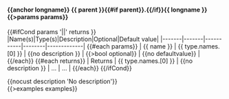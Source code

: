 #### {{anchor longname}} {{ parent }}{{#if parent}}.{{/if}}**{{ longname }}**{{>params params}}
{{#ifCond params '||' returns }}
|Name(s)|Type(s)|Description|Optional|Default value|
|-------|-------|-----------|--------|-------------|
{{#each params}}
| {{ name }} | {{ type.names.[0] }} | {{no description }} | {{>bool optional}} | {{no defaultvalue}} |
{{/each}}
{{#each returns}}
| Returns | {{ type.names.[0] }} | {{no description }} | ... | ... |
{{/each}}
{{/ifCond}}

{{nocust description 'No description'}}  
{{>examples examples}}
